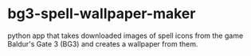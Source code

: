 # bg3-spell-wallpaper-maker
python app that takes downloaded images of spell icons from the game Baldur's Gate 3 (BG3) and creates a wallpaper from them.
